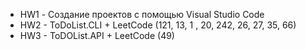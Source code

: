 - HW1 - Создание проектов с помощью Visual Studio Code
- HW2 - ToDoList.CLI + LeetCode (121, 13, 1 , 20, 242, 26, 27, 35, 66)
- HW3 - ToDOList.API + LeetCode (49)
